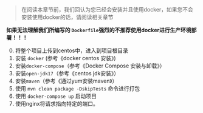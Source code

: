 > 在阅读本章节前，我们回认为您已经会安装并且使用docker，如果您不会安装使用docker的话，请阅读相关章节



**如果无法理解我们所编写的 `Dockerfile`强烈的不推荐使用docker进行生产环境部署！！！**

0. 将整个项目上传到centos中，进入到项目根目录
1. 安装 `docker` (参考《docker centos 安装》)
2. 安装`docker-compose`（参考《Docker Compose 安装与卸载》）
3. 安装`open-jdk17`（参考《centos jdk安装》）
4. 安装`maven`（参考《通过yum安装maven》）
5. 使用 `mvn clean package -DskipTests` 命令进行打包
6. 使用 `docker-compose up` 启动项目
7. 使用nginx将请求指向特定的端口。

